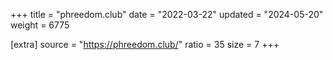 +++
title = "phreedom.club"
date = "2022-03-22"
updated = "2024-05-20"
weight = 6775

[extra]
source = "https://phreedom.club/"
ratio = 35
size = 7
+++
